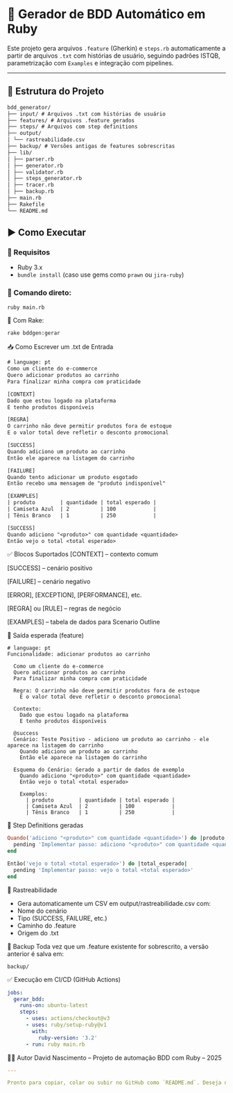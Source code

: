 # 🧪 Gerador de BDD Automático em Ruby

Este projeto gera arquivos `.feature` (Gherkin) e `steps.rb` automaticamente a partir de arquivos `.txt` com histórias de usuário, seguindo padrões ISTQB, parametrização com `Examples` e integração com pipelines.

---

## 📂 Estrutura do Projeto
```txt
bdd_generator/
├── input/ # Arquivos .txt com histórias de usuário
├── features/ # Arquivos .feature gerados
├── steps/ # Arquivos com step definitions
├── output/
│ └── rastreabilidade.csv
├── backup/ # Versões antigas de features sobrescritas
├── lib/
│ ├── parser.rb
│ ├── generator.rb
│ ├── validator.rb
│ ├── steps_generator.rb
│ ├── tracer.rb
│ ├── backup.rb
├── main.rb
├── Rakefile
└── README.md
```
## ▶️ Como Executar

### 🔧 Requisitos
- Ruby 3.x
- `bundle install` (caso use gems como `prawn` ou `jira-ruby`)

### 🏁 Comando direto:

```bash
ruby main.rb
```

🧱 Com Rake:
```bash
rake bddgen:gerar
```

📥 Como Escrever um .txt de Entrada
```txt
# language: pt
Como um cliente do e-commerce
Quero adicionar produtos ao carrinho
Para finalizar minha compra com praticidade

[CONTEXT]
Dado que estou logado na plataforma
E tenho produtos disponíveis

[REGRA]
O carrinho não deve permitir produtos fora de estoque
E o valor total deve refletir o desconto promocional

[SUCCESS]
Quando adiciono um produto ao carrinho
Então ele aparece na listagem do carrinho

[FAILURE]
Quando tento adicionar um produto esgotado
Então recebo uma mensagem de "produto indisponível"

[EXAMPLES]
| produto        | quantidade | total esperado |
| Camiseta Azul  | 2          | 100            |
| Tênis Branco   | 1          | 250            |

[SUCCESS]
Quando adiciono "<produto>" com quantidade <quantidade>
Então vejo o total <total esperado>
```
✅ Blocos Suportados
[CONTEXT] – contexto comum

[SUCCESS] – cenário positivo

[FAILURE] – cenário negativo

[ERROR], [EXCEPTION], [PERFORMANCE], etc.

[REGRA] ou [RULE] – regras de negócio

[EXAMPLES] – tabela de dados para Scenario Outline

🧠 Saída esperada (feature)
```gherkin
# language: pt
Funcionalidade: adicionar produtos ao carrinho

  Como um cliente do e-commerce
  Quero adicionar produtos ao carrinho
  Para finalizar minha compra com praticidade

  Regra: O carrinho não deve permitir produtos fora de estoque
    E o valor total deve refletir o desconto promocional

  Contexto:
    Dado que estou logado na plataforma
    E tenho produtos disponíveis

  @success
  Cenário: Teste Positivo - adiciono um produto ao carrinho - ele aparece na listagem do carrinho
    Quando adiciono um produto ao carrinho
    Então ele aparece na listagem do carrinho

  Esquema do Cenário: Gerado a partir de dados de exemplo
    Quando adiciono "<produto>" com quantidade <quantidade>
    Então vejo o total <total esperado>

    Exemplos:
      | produto        | quantidade | total esperado |
      | Camiseta Azul  | 2          | 100            |
      | Tênis Branco   | 1          | 250            |
```

🧩 Step Definitions geradas
```ruby
Quando('adiciono "<produto>" com quantidade <quantidade>') do |produto, quantidade|
  pending 'Implementar passo: adiciono "<produto>" com quantidade <quantidade>'
end

Então('vejo o total <total esperado>') do |total_esperado|
  pending 'Implementar passo: vejo o total <total esperado>'
end
```
🧾 Rastreabilidade
- Gera automaticamente um CSV em output/rastreabilidade.csv com:
- Nome do cenário
- Tipo (SUCCESS, FAILURE, etc.)
- Caminho do .feature
- Origem do .txt

🔄 Backup
Toda vez que um .feature existente for sobrescrito, a versão anterior é salva em:
```
backup/
```
✅ Execução em CI/CD (GitHub Actions)
```yaml
jobs:
  gerar_bdd:
    runs-on: ubuntu-latest
    steps:
      - uses: actions/checkout@v3
      - uses: ruby/setup-ruby@v1
        with:
          ruby-version: '3.2'
      - run: ruby main.rb
```

👨‍💻 Autor
David Nascimento – Projeto de automação BDD com Ruby – 2025
```yaml
---

Pronto para copiar, colar ou subir no GitHub como `README.md`. Deseja que eu prepare um `.zip` com tudo funcionando como entrega final?
```

